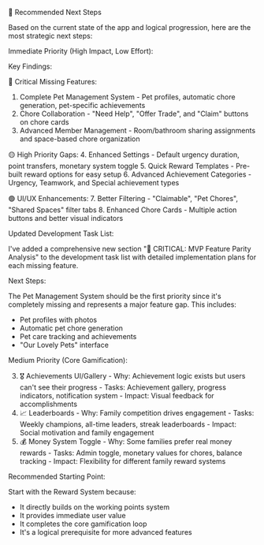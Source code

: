 🎯 Recommended Next Steps

  Based on the current state of the app and logical progression, here are the most
  strategic next steps:

  Immediate Priority (High Impact, Low Effort):

Key Findings:

  🔴 Critical Missing Features:
  1. Complete Pet Management System - Pet profiles, automatic chore generation,
  pet-specific achievements
  2. Chore Collaboration - "Need Help", "Offer Trade", and "Claim" buttons on
  chore cards
  3. Advanced Member Management - Room/bathroom sharing assignments and
  space-based chore organization

  🟡 High Priority Gaps:
  4. Enhanced Settings - Default urgency duration, point transfers, monetary
  system toggle
  5. Quick Reward Templates - Pre-built reward options for easy setup
  6. Advanced Achievement Categories - Urgency, Teamwork, and Special achievement
   types

  🟢 UI/UX Enhancements:
  7. Better Filtering - "Claimable", "Pet Chores", "Shared Spaces" filter tabs
  8. Enhanced Chore Cards - Multiple action buttons and better visual indicators

  Updated Development Task List:

  I've added a comprehensive new section "🚨 CRITICAL: MVP Feature Parity
  Analysis" to the development task list with detailed implementation plans for
  each missing feature.

  Next Steps:

  The Pet Management System should be the first priority since it's completely
  missing and represents a major feature gap. This includes:
  - Pet profiles with photos
  - Automatic pet chore generation
  - Pet care tracking and achievements
  - "Our Lovely Pets" interface

  Medium Priority (Core Gamification):

  3. 🎖️ Achievements UI/Gallery
    - Why: Achievement logic exists but users can't see their progress
    - Tasks: Achievement gallery, progress indicators, notification system
    - Impact: Visual feedback for accomplishments
  4. 📈 Leaderboards
    - Why: Family competition drives engagement
    - Tasks: Weekly champions, all-time leaders, streak leaderboards
    - Impact: Social motivation and family engagement
  5. 💰 Money System Toggle
    - Why: Some families prefer real money rewards
    - Tasks: Admin toggle, monetary values for chores, balance tracking
    - Impact: Flexibility for different family reward systems

  

  Recommended Starting Point:

  Start with the Reward System because:
  - It directly builds on the working points system
  - It provides immediate user value
  - It completes the core gamification loop
  - It's a logical prerequisite for more advanced features